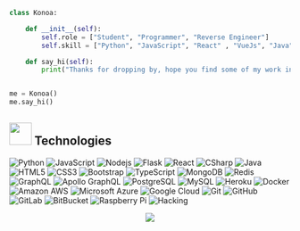 ```python
class Konoa:

    def __init__(self):
        self.role = ["Student", "Programmer", "Reverse Engineer"]
        self.skill = ["Python", "JavaScript", "React" , "VueJs", "Java", "Kotlin"]

    def say_hi(self):
        print("Thanks for dropping by, hope you find some of my work interesting.")


me = Konoa()
me.say_hi()
```

## <img height="40" src="https://raw.githubusercontent.com/innng/innng/master/assets/kyubey.gif"/> Technologies
![Python](https://img.shields.io/badge/-Python-black?style=flat-square&logo=Python)
![JavaScript](https://img.shields.io/badge/-JavaScript-black?style=flat-square&logo=javascript)
![Nodejs](https://img.shields.io/badge/-Nodejs-green?style=flat-square&logo=Node.js)
![Flask](https://img.shields.io/badge/-Flask-black?style=flat-square&logo=Flask)
![React](https://img.shields.io/badge/-React-yellow?style=flat-square&logo=react)
![CSharp](https://img.shields.io/badge/-CSharp-18191C?style=flat-square&logo=csharp)
![Java](https://img.shields.io/badge/-java-E34A86?style=flat-square&logo=java)
![HTML5](https://img.shields.io/badge/-HTML5-E34F26?style=flat-square&logo=html5&logoColor=white)
![CSS3](https://img.shields.io/badge/-CSS3-1572B6?style=flat-square&logo=css3)
![Bootstrap](https://img.shields.io/badge/-Bootstrap-563D7C?style=flat-square&logo=bootstrap)
![TypeScript](https://img.shields.io/badge/-TypeScript-007ACC?style=flat-square&logo=typescript)
![MongoDB](https://img.shields.io/badge/-MongoDB-black?style=flat-square&logo=mongodb)
![Redis](https://img.shields.io/badge/-Redis-2F3136?style=flat-square&logo=Redis)
![GraphQL](https://img.shields.io/badge/-GraphQL-E10098?style=flat-square&logo=graphql)
![Apollo GraphQL](https://img.shields.io/badge/-Apollo%20GraphQL-311C87?style=flat-square&logo=apollo-graphql)
![PostgreSQL](https://img.shields.io/badge/-PostgreSQL-336791?style=flat-square&logo=postgresql)
![MySQL](https://img.shields.io/badge/-MySQL-black?style=flat-square&logo=mysql)
![Heroku](https://img.shields.io/badge/-Heroku-430098?style=flat-square&logo=heroku)
![Docker](https://img.shields.io/badge/-Docker-blue?style=flat-square&logo=docker&logoColor=white)
![Amazon AWS](https://img.shields.io/badge/Amazon%20AWS-232F3E?style=flat-square&logo=amazon-aws)
![Microsoft Azure](https://img.shields.io/badge/Microsoft%20Azure-232F7E?style=flat-square&logo=microsoft-azure)
![Google Cloud](https://img.shields.io/badge/Google%20Cloud-black?style=flat-square&logo=google-cloud)
![Git](https://img.shields.io/badge/-Git-black?style=flat-square&logo=git)
![GitHub](https://img.shields.io/badge/-GitHub-181717?style=flat-square&logo=github)
![GitLab](https://img.shields.io/badge/-GitLab-FCA121?style=flat-square&logo=gitlab)
![BitBucket](https://img.shields.io/badge/-BitBucket-darkblue?style=flat-square&logo=bitbucket)
![Raspberry Pi](https://img.shields.io/badge/-Raspberry%20Pi-C51A4A?style=flat-square&logo=Raspberry-Pi)
![Hacking](https://img.shields.io/badge/-Hacking-9A3DAC?style=flat-square&logo=Hackaday)

<p align="center">
    <a href="">
        <img src="https://github-readme-stats.vercel.app/api/top-langs/?username=NotCookey&layout=compact&theme=dark&card_width=500" />
    </a>
</p>
